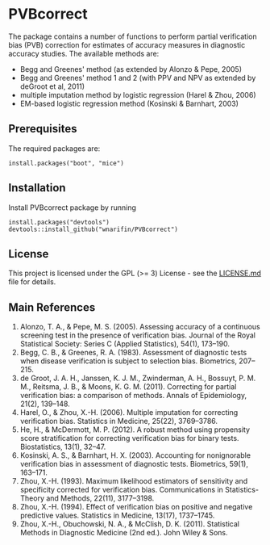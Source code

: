# PVBcorrect

The package contains a number of functions to perform partial verification bias 
(PVB) correction for estimates of accuracy measures in diagnostic accuracy studies. The 
available methods are:

- Begg and Greenes' method (as extended by Alonzo & Pepe, 2005)
- Begg and Greenes' method 1 and 2 (with PPV and NPV as extended by deGroot et al, 2011)
- multiple imputation method by logistic regression (Harel & Zhou, 2006)
- EM-based logistic regression method (Kosinski & Barnhart, 2003)

## Prerequisites

The required packages are:

```
install.packages("boot", "mice")
```

## Installation

Install PVBcorrect package by running

```
install.packages("devtools")
devtools::install_github("wnarifin/PVBcorrect")
```

## License

This project is licensed under the GPL (>= 3) License - see the [LICENSE.md](LICENSE.md) file for details.

## Main References

1. Alonzo, T. A., & Pepe, M. S. (2005). Assessing accuracy of a continuous screening test in the presence of verification bias. Journal of the Royal Statistical Society: Series C (Applied Statistics), 54(1), 173–190.
2. Begg, C. B., & Greenes, R. A. (1983). Assessment of diagnostic tests when disease verification is subject to selection bias. Biometrics, 207–215.
3. de Groot, J. A. H., Janssen, K. J. M., Zwinderman, A. H., Bossuyt, P. M. M., Reitsma, J. B., & Moons, K. G. M. (2011). Correcting for partial verification bias: a comparison of methods. Annals of Epidemiology, 21(2), 139–148.
4. Harel, O., & Zhou, X.-H. (2006). Multiple imputation for correcting verification bias. Statistics in Medicine, 25(22), 3769–3786.
5. He, H., & McDermott, M. P. (2012). A robust method using propensity score stratification for correcting verification bias for binary tests. Biostatistics, 13(1), 32–47.
6. Kosinski, A. S., & Barnhart, H. X. (2003). Accounting for nonignorable verification bias in assessment of diagnostic tests. Biometrics, 59(1), 163–171.
7. Zhou, X.-H. (1993). Maximum likelihood estimators of sensitivity and specificity corrected for verification bias. Communications in Statistics-Theory and Methods, 22(11), 3177–3198.
8. Zhou, X.-H. (1994). Effect of verification bias on positive and negative predictive values. Statistics in Medicine, 13(17), 1737–1745.
9. Zhou, X.-H., Obuchowski, N. A., & McClish, D. K. (2011). Statistical Methods in Diagnostic Medicine (2nd ed.). John Wiley & Sons.
